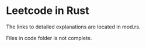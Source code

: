 # Leetcode in Rust

The links to detailed explanations are located in mod.rs.

Files in code folder is not complete.
